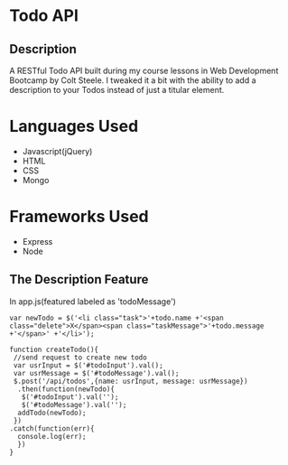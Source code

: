 # Todo API
## Description
A RESTful Todo API built during my course lessons in Web Development Bootcamp by Colt Steele. I tweaked it a bit with the ability to add a description to your Todos instead of just a titular element.
# Languages Used
* Javascript(jQuery)
* HTML
* CSS
* Mongo

# Frameworks Used
* Express
* Node

## The Description Feature
In app.js(featured labeled as 'todoMessage')

    var newTodo = $('<li class="task">'+todo.name +'<span class="delete">X</span><span class="taskMessage">'+todo.message +'</span>' +'</li>');

    function createTodo(){
     //send request to create new todo
     var usrInput = $('#todoInput').val();
     var usrMessage = $('#todoMessage').val();
     $.post('/api/todos',{name: usrInput, message: usrMessage})
      .then(function(newTodo){
       $('#todoInput').val('');
       $('#todoMessage').val('');
      addTodo(newTodo);
     })
    .catch(function(err){
      console.log(err);
      })
    }

